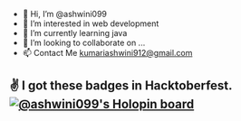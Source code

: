 

- 👋 Hi, I’m @ashwini099
- 👀 I’m interested in web development 
- 🌱 I’m currently learning java
- 💞️ I’m looking to collaborate on ...
- 📫 Contact Me kumariashwini912@gmail.com

<!---
ashwini099/ashwini099 is a ✨ special ✨ repository because its `README.md` (this file) appears on your GitHub profile.
You can click the Preview link to take a look at your changes.
--->
:v: I got these badges in Hacktoberfest.
[![@ashwini099's Holopin board](https://holopin.me/ashwini099)](https://holopin.io/@ashwini099)
- 
